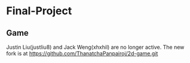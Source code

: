 # Final-Project
## Game

Justin Liu(justliu8) and Jack Weng(xhxhil) are no longer active. The new fork is at https://github.com/ThanatchaPanpairoj/2d-game.git
